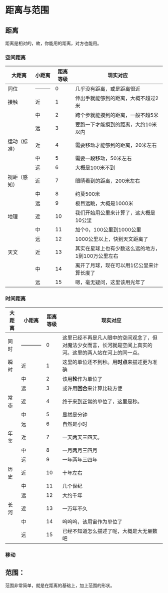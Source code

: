# 距离与范围


## 距离

距离是相对的，故，你能用的距离，对方也能用。

### 空间距离


| 大距离 | 小距离 | 距离等级 | 现实对应 |
| ------ | ------ | -------- | -------- |
| 同位|———|0|几乎没有距离，或是距离很近|
|接触   | 近     |       1   |     伸出手就能够到的距离，大概不超过2米     |
|        | 中     |     2     |    跨个步就能摸到的距离，一般不超5米      |
|        | 远     |   3       |       要跑一下才能摸到的距离，大约10米以内   |
|   运动（标准）     | 近     |    4      |    需要移动才能够到的距离，20米左右      |
|        | 中     |    5      |    需要一段移动，50米左右     |
|        | 远     |     6     |   大概是100米不到      |
|   视距（感知）     | 近     |    7      |    眼睛看到的距离，200米左右      |
|        | 中     |    8      |    约莫500米     |
|        | 远     |     9     |   极目远眺，大概是1000米      |
|地理        | 近     |    10      |   我们开始用公里来计算了，这大概是10公里       |
|        | 中     |    11      |   加个0，100公里到1000公里       |
|        | 远     |      12    |    1000公里以上，快到天文距离了     |
|  天文      | 近     |   13       |   其实在星球上也有少数这么远的地方，1到100万公里左右       |
|        | 中     |       14   |   离开了月球，现在可以用1亿公里来计算长度了       |
|        | 远     |     15     |   嗯，毫无疑问，这里该用光年了       |



### 时间距离



| 大距离 | 小距离 | 距离等级 | 现实对应 |
| ------ | ------ | -------- | -------- |
|  同时      | ———— |   0       |   这里已经不再是凡人眼中的空间观念了，但对魔法少女而言，长河就是空间上真实的河。这里的两人站在河上的同一点。       |
|  瞬时      | 近     |   1       |   这里的单位还不到秒。用**时点**来描述更为准确       |
|        | 中     |      2    |    该用**轮**作为单位了      |
|        | 远     |     3     |    或许用**回合**来计算比较方便      |
|  常态      | 近     |   4       |   终于来到正常的单位了，这里是秒。       |
|        | 中     |      5    |    显然是分钟      |
|        | 远     |     6     |    自然是小时      |
|  年鉴      | 近     |   7       |   一天两天三四天。       |
|        | 中     |      8    |    一月两月三四月     |
|        | 远     |     9     |    一年两年三四年      |
|  历史      | 近     |   10       |   十年左右       |
|        | 中     |      11    |    几个世纪      |
|        | 远     |     12     |    大约千年      |
|  长河      | 近     |   13       |   一万年不久       |
|        | 中     |      14    |    呜呜呜，该用宙作为单位了      |
|        | 远     |     15     |    已经不知道怎么描述了呢，大概是大无量数吧      |


### 移动


## 范围：

范围非常简单，就是在距离的基础上，加上范围的形状。


